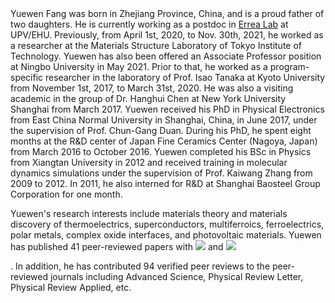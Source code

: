 <!-- I work at [Bytedance](https://ailab.bytedance.com/) <img src='./images/tiktok.png' style='width: 6em;'> as a research scientist now in Singapore, doing some fundamental audio-related research.  -->

<!-- I am now working on TTS, music generation, speech translation and audio-driven talking face generation research. If you are seeking any form of **academic cooperation**, please feel free to email me at [ren.yi@bytedance.com](mailto:ren.yi@bytedance.com). -->

<!-- I graduated from [Chu Kochen Honors College](http://ckc.zju.edu.cn/ckcen/main.htm), Zhejiang University (浙江大学竺可桢学院) with a bachelor's degree and from the Department of Computer Science and Technology, Zhejiang University (浙江大学计算机科学与技术学院) with a master's degree, advised by [Zhou Zhao (赵洲)](https://person.zju.edu.cn/zhaozhou). I also collaborate with [Xu Tan (谭旭)](https://www.microsoft.com/en-us/research/people/xuta/), [Tao Qin (秦涛)](https://www.microsoft.com/en-us/research/people/taoqin/) and [Tie-yan Liu (刘铁岩)](https://www.microsoft.com/en-us/research/people/tyliu/) from [Microsoft Research Asia](https://www.microsoft.com/en-us/research/group/machine-learning-research-group/) <img src='./images/microsoft_logo.svg' style="width: 4em;"> closely.  -->

<!-- I won the [Baidu Scholarship](https://baike.baidu.com/item/%E7%99%BE%E5%BA%A6%E5%A5%96%E5%AD%A6%E9%87%91/9929412) (10 candidates worldwide each year) and [ByteDance Scholars Program](https://ur.bytedance.com/scholarship) (10 candidates worldwide each year) in 2020 and was selected as one of [the top 100 AI Chinese new stars](https://mp.weixin.qq.com/s?__biz=MzA4NzQ5MTA2NA==&mid=2653639431&idx=1&sn=25b6368c1954419b9090840347d9a27d&chksm=8be75b90bc90d286a5af3ef8e610e822d705dc3cf4382b45e3f14489f3e7ec4fd8c95ed0eceb&mpshare=1&scene=2&srcid=0511LMlj9Qv9DeIZAjMjYAU9&sharer_sharetime=1620731348139&sharer_shareid=631c113940cb81f34895aa25ab14422a#rd) and AI Chinese New Star Outstanding Scholar (10 candidates worldwide each year).  -->


<!-- To promote the communication among the Chinese ML & NLP community, we (along with other 11 young scholars worldwide) founded the [MLNLP community](https://space.bilibili.com/168887299) in 2021. I am honored to be one of the chairs of the MLNLP committee. -->

<div class="text-justify"> <!-- text-justify is defined in _sass/_utilities.scss-->
Yuewen Fang was born in Zhejiang Province, China, and is a proud father of two daughters. He is currently working as a postdoc in <a href="https://cfm.ehu.es/errealab/research/" target="_blank">Errea Lab</a> at UPV/EHU. 
Previously, from April 1st, 2020, to Nov. 30th, 2021, he worked as a researcher at the Materials Structure Laboratory of Tokyo Institute of Technology. 
Yuewen has also been offered an Associate Professor position at Ningbo University in May 2021. Prior to that, he worked as a program-specific researcher 
in the laboratory of Prof. Isao Tanaka at Kyoto University from November 1st, 2017, to March 31st, 2020. He was also a visiting academic in the group of 
Dr. Hanghui Chen at New York University Shanghai from March 2017. Yuewen received his PhD in Physical Electronics from East China Normal University in 
Shanghai, China, in June 2017, under the supervision of Prof. Chun-Gang Duan. During his PhD, he spent eight months at the R&D center of Japan Fine
Ceramics Center (Nagoya, Japan) from March 2016 to October 2016. Yuewen completed his BSc in Physics from Xiangtan University in 2012 and received 
training in molecular dynamics simulations under the supervision of Prof. Kaiwang Zhang from 2009 to 2012. In 2011, he also interned for R&D at 
Shanghai Baosteel Group Corporation for one month.

Yuewen's research interests include materials theory and materials discovery of thermoelectrics, superconductors, multiferroics, ferroelectrics, 
polar metals, complex oxide interfaces, and photovoltaic materials. 
Yuewen has published 41 peer-reviewed papers with
<a href='https://scholar.google.com/citations?user=6NU1KPQAAAAJ'><img src="https://img.shields.io/endpoint?logo=Google%20Scholar&url=https://cdn.jsdelivr.net/gh/yw-fang/yw-fang.github.io@google-scholar-stats/gs_data_shieldsio.json&labelColor=f6f6f6&color=9cf&style=flat&label=citations"></a> 
and
<a href='https://scholar.google.com/citations?user=6NU1KPQAAAAJ'><img src="https://img.shields.io/endpoint?logo=Google%20Scholar&url=https://cdn.jsdelivr.net/gh/yw-fang/yw-fang.github.io@google-scholar-stats/gs_data_h_shieldsio.json&labelColor=f6f6f6&color=blueviolet&style=flat&label=h_index"></a>
</div>. In addition, he has contributed 94 verified peer reviews to the peer-reviewed journals including Advanced Science, Physical Review Letter, Physical Review Applied, etc.
